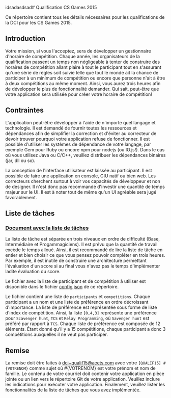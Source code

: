 idsadasdsad# Qualification CS Games 2015

Ce répertoire contient tous les détails nécessaires pour les qualifications de
la DCI pour les CS Games 2015.

## Introduction

Votre mission, si vous l'acceptez, sera de développer un gestionnaire d'horaire
de compétition. Chaque année, les organisateurs de la qualification passent un temps
non négligeable à tenter de construire des horaires de compétition allant plaire
à tout le participant tout en s'assurant qu'une série de règles soit suivie telle que
tout le monde ait la chance de participer à un minimum de compétition ou encore que
personne n'ait à être à deux compétitions au même moment. Ainsi, vous aurez
trois heures afin de développer le plus de fonctionnalité demander. Qui sait,
peut-être que votre application sera utilisée pour créer votre horaire de
compétition!

## Contraintes

L'application peut-être développer à l'aide de n'importe quel langage et
technologie. Il est demandé de fournir toutes les ressources et dépendances
afin de simplifier la correction et d'éviter au correcteur de devoir trouver
pourquoi votre application refuse de fonctionner. Il est possible d'utiliser
les systèmes de dépendance de votre langage, par exemple Gem pour Ruby ou
encore npm pour nodejs (ou IO.js!). Dans le cas où vous utilisez Java ou C/C++,
veuillez distribuer les dépendances binaires (jar, dll ou so).

La conception de l'interface utilisateur est laissée au participant. Il est
possible de faire une application en console, GIU natif ou bien web. Les
correcteurs cherchent surtout à voir vos capacités de développeur et non de
designer. Il n'est donc pas recommandé d'investir une quantité de temps
majeur sur le UI. Il est à noter tout de même qu'un UI agréable sera jugé
favorablement.

## Liste de tâches

### [Document avec la liste de tâches](https://docs.google.com/spreadsheets/d/1BhsLXHFDRD98nxk1CNq4UHS2OKcykadmUC0MQu_z58k/edit?usp=sharing)

La liste de tâche est séparée en trois niveaux en ordre de difficulté (Base,
Intermédiaire et Progammagiciens). Il est prévu que la quantité de travail
excède le temps alloué. Ainsi, il est recommandé de lire la liste de tâche
en entier et bien choisir ce que vous pensez pouvoir compléter en trois
heures. Par exemple, il est inutile de construire une architecture permettant
l'évaluation d'un score si au final vous n'avez pas le temps d'implémenter
ladite évaluation du score.

Le fichier avec la liste de participant et de compétition à utiliser est
disponible dans le fichier [config.json](https://github.com/dciets/qualif_csgames_2015/blob/master/config.json) de ce répertoire.

Le fichier contient une liste de `participants` et `competitions`. Chaque participant
a un nom et une liste de préférence en ordre décroissant d'importance. La liste
de préférence est représentée sous forme de liste d'index de compétition. Ainsi,
la liste `[0,4,3]` représente une préférence pour `Scavenger hunt`, `TCS` et `Relay Programming`,
où `Savenger hunt` est préféré par rapport à `TCS`. Chaque liste de préférence est composée de
12 éléments. Étant donné qu'il y a 15 compétitions, chaque participant a donc 3 compétitions
auxquelles il ne veut pas participer.

## Remise

La remise doit être faites à [dci+qualif15@aeets.com](mailto:dci+qualif15@aeets.com) avec votre
`[QUALIF15] #{VOTRENOM}` comme sujet où #{VOTRENOM} est votre prénom et nom
de famille. Le contenu de votre courriel doit contenir votre application en pièce
jointe ou un lien vers le répertoire Git de votre application. Veuillez inclure
les indications pour exécuter votre application. Finalement, veuillez lister
les fonctionnalités de la liste de tâches que vous avez implémentée.

